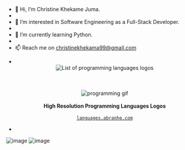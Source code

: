 - 👋 Hi, I’m Christine Khekame Juma.
- 
- 👀 I’m interested in Software Engineering as a Full-Stack Developer.
- 
- 🌱 I’m currently learning Python.
- 
- 📫 Reach me on christinekhekama99@gmail.com
- <p align="center">
    <br>
    <img src="src/programming-languages.gif" alt="List of programming languages logos">
    <br>
    <br>
    <br>
    <br>
    <!-- 
        Plese don't fix the world 'porgramming' it is not a typo.
        Well it is a typo but a working typo :) 
    -->
    <img src="https://cdn.abranhe.com/projects/porgramming-languages-logos/logo.svg" alt="programming gif">
    <br>
    <br>
    <b>High Resolution Programming Languages Logos</b>
    <br>
    <br>
    <a href="https://languages.abranhe.com"><code>languages.abranhe.com</code></a>
</p>



- 
![image](https://github.com/christine-M9/christine-M9/assets/135101846/a9d4a670-6438-411d-895c-248f63038955)
![image](https://github.com/christine-M9/christine-M9/assets/135101846/69412996-0e79-41a6-8526-ac009198607c)

<!---
Christine-M9/Christine-M9 is a ✨ special ✨ repository because its `README.md` (this file) appears on your GitHub profile.
You can click the Preview link to take a look at your changes.
--->
